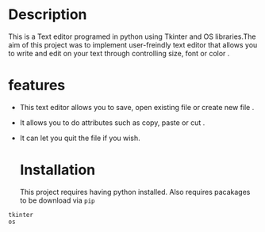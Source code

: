 # Description
This is a Text editor programed in python using Tkinter and OS libraries.The aim of this project was to implement user-freindly text editor that allows you to write and edit on your text through controlling size, font or color .  

# features
- This text editor allows you to save, open existing file or create new file .
- It allows you to do attributes such as copy, paste or cut .
- It can let you quit the file if you wish.

  # Installation
  This project requires having python installed.
  Also requires pacakages to be download via ```pip```
```
tkinter
os
 ```
